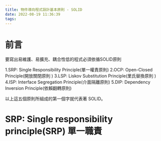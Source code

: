 ```yaml
---
title: 物件導向程式設計基本原則 - SOLID
date: 2022-08-19 11:36:39
tags:
---
```



# 前言
要寫出易維護、易擴充、耦合性低的程式必須依循SOLID原則

1.SRP: Single Responsibility Principle(單一權責原則)
2.OCP: Open-Closed Principle(開放關閉原則 )
3.LSP: Liskov Substitution Principle(里氏替換原則 )
4.ISP: Interface Segregation Principle(介面隔離原則)
5.DIP: Dependency Inversion Principle(依賴翻轉原則)

以上這五個原則所組成的第一個字就代表著 SOLID。


<!--more-->

# SRP: Single responsibility principle(SRP) 單一職責










